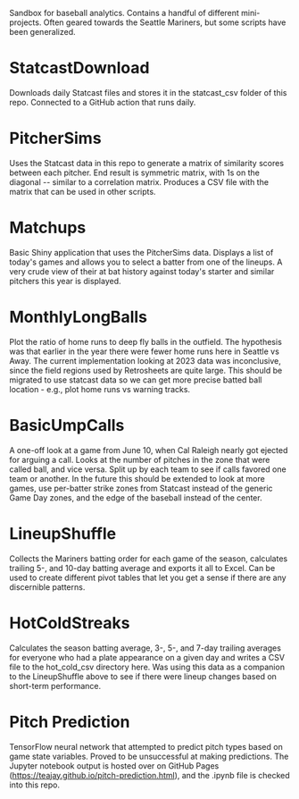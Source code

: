 Sandbox for baseball analytics. Contains a handful of different mini-projects. Often geared towards the Seattle Mariners, but some scripts have been generalized. 

# StatcastDownload
Downloads daily Statcast files and stores it in the statcast_csv folder of this repo. Connected to a GitHub action that runs daily.

# PitcherSims
Uses the Statcast data in this repo to generate a matrix of similarity scores between each pitcher. End result is symmetric matrix, with 1s on the diagonal -- similar to a correlation matrix. Produces a CSV file with the matrix that can be used in other scripts.

# Matchups
Basic Shiny application that uses the PitcherSims data. Displays a list of today's games and allows you to select a batter from one of the lineups. A very crude view of their at bat history against today's starter and similar pitchers this year is displayed.  

# MonthlyLongBalls
Plot the ratio of home runs to deep fly balls in the outfield. The hypothesis was that earlier in the year there were fewer home runs here in Seattle vs Away. The current implementation looking at 2023 data was inconclusive, since the field regions used by Retrosheets are quite large. This should be migrated to use statcast data so we can get more precise batted ball location - e.g., plot home runs vs warning tracks.

# BasicUmpCalls
A one-off look at a game from June 10, when Cal Raleigh nearly got ejected for arguing a call. Looks at the number of pitches in the zone that were called ball, and vice versa. Split up by each team to see if calls favored one team or another. In the future this should be extended to look at more games, use per-batter strike zones from Statcast instead of the generic Game Day zones, and the edge of the baseball instead of the center. 

# LineupShuffle
Collects the Mariners batting order for each game of the season, calculates trailing 5-, and 10-day batting average and exports it all to Excel. Can be used to create different pivot tables that let you get a sense if there are any discernible patterns. 

# HotColdStreaks
Calculates the season batting average, 3-, 5-, and 7-day trailing averages for everyone who had a plate appearance on a given day and writes a CSV file to the hot_cold_csv directory here. Was using this data as a companion to the LineupShuffle above to see if there were lineup changes based on short-term performance. 

# Pitch Prediction
TensorFlow neural network that attempted to predict pitch types based on game state variables. Proved to be unsuccessful at making predictions. The Jupyter notebook output is hosted over on GitHub Pages (https://teajay.github.io/pitch-prediction.html), and the .ipynb file is checked into this repo.  
